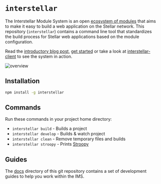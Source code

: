 # `interstellar`

The Interstellar Module System is an open [ecosystem of modules](https://github.com/stellar/interstellar/blob/master/docs/module-list.md) that aims to make it easy to build a web application on the Stellar network. This repository (`interstellar`) contains a command line tool that standardizes the build process for Stellar web applications based on the module configuration.

Read the [introductory blog post](https://www.stellar.org/blog/developer-preview-interstellar-module-system/), [get started](https://github.com/stellar/interstellar/blob/master/docs/readme.md) or take a look at [interstellar-client](https://github.com/stellar/interstellar-client) to see the system in action.

![overview](https://www.stellar.org/wp-content/uploads/2015/06/interstellar-overview.png)

## Installation

```bash
npm install -g interstellar
```

## Commands

Run these commands in your project home directory:
* `interstellar build` - Builds a project
* `interstellar develop` - Builds & watch project
* `interstellar clean` - Remove temporary files and builds
* `interstellar stroopy` - Prints [Stroopy](https://www.stellar.org/stories/adventures-in-galactic-consensus-chapter-1/)

## Guides

The [docs](docs) directory of this git repository contains a set of development guides to help you work within the IMS.
